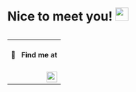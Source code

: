 <h1>Nice to meet you! <img src="https://media.giphy.com/media/hvRJCLFzcasrR4ia7z/giphy.gif" width="30"></h1>

<table align="right" width="130" height="100%">
 <tr><td><h4>🔎 &nbsp; Find me at</h4></td></tr>
 <tr><td><a href="https://www.linkedin.com/in/santiagocarrascocampa/" target="_blank" rel="noopener noreferrer"><img src="https://img.shields.io/badge/-LinkedIn-0a0a0a?&logo=linkedin&logoColor=0A66C2&link=https://www.linkedin.com/in/santiagocarrascocampa/" align="right" height="24"></a></td></tr>
</table>

### About me

As a web developer with a passion for crafting intuitive and visually stunning experiences, I'm constantly on the lookout for innovative ways to push the boundaries of what's possible. With a focus on frontend development, I've honed my skills in building responsive, accessible, and user-friendly interfaces that captivate and engage.
I'm on a perpetual journey of learning, constantly integrating newfound knowledge into my current workflow to enhance user experiences.

**Happy to share my knowledge with the community and teammates 🗣**

- 📚 &nbsp;Currently learning: &nbsp;![Figma](https://img.shields.io/badge/-Figma-0a0a0a?&logo=figma)&nbsp;![LangChain](https://img.shields.io/badge/-LangChain-0a0a0a?&logo=langchain)&nbsp;

### 🕓&nbsp;This week I spent my time on:
<!--START_SECTION:waka-->

```txt
From: 12 January 2025 - To: 19 January 2025

TypeScript   53 mins         ██████████████████▒░░░░░░   73.12 %
JSON         11 mins         ████░░░░░░░░░░░░░░░░░░░░░   15.49 %
Astro        4 mins          █▓░░░░░░░░░░░░░░░░░░░░░░░   06.07 %
YAML         2 mins          ▓░░░░░░░░░░░░░░░░░░░░░░░░   02.76 %
Markdown     1 min           ▓░░░░░░░░░░░░░░░░░░░░░░░░   02.43 %
TOML         0 secs          ░░░░░░░░░░░░░░░░░░░░░░░░░   00.12 %
```

<!--END_SECTION:waka-->

<details>
<summary>Extra information</summary>

</br>

### Current Stack

![Typescript](https://img.shields.io/badge/-Typescript-0a0a0a?&logo=typescript)
![React](https://img.shields.io/badge/-React-0a0a0a?&logo=react)
![Next.js](https://img.shields.io/badge/-Next.js-0a0a0a?&logo=next.js)
![Hono](https://img.shields.io/badge/-Hono-0a0a0a?&logo=hono)
![CloudFlare](https://img.shields.io/badge/-CloudFlare-0a0a0a?&logo=cloudflare)

### Languages

![Typescript](https://img.shields.io/badge/-Typescript-0a0a0a?&logo=typescript)
![Javascript](https://img.shields.io/badge/-Javascript-0a0a0a?&logo=javascript)

### Technologies, Tools, Libraries, Frameworks used before

![Astro](https://img.shields.io/badge/-Astro-0a0a0a?&logo=astro)
![React](https://img.shields.io/badge/-React-0a0a0a?&logo=react)
![Next.js](https://img.shields.io/badge/-Next.js-0a0a0a?&logo=next.js)
![Jest](https://img.shields.io/badge/-Jest-0a0a0a?&logo=jest&logoColor=C63D14)
![Vitest](https://img.shields.io/badge/-Vitest-0a0a0a?&logo=vitest&logoColor=C63D14)
![Testing Library](https://img.shields.io/badge/-Testing_Library-0a0a0a?&logo=TestingLibrary)
![React Native](https://img.shields.io/badge/-React_Native-0a0a0a?&logo=react)
![React-Query](https://img.shields.io/badge/-React_Query-0a0a0a?&logo=ReactQuery)
![React-Hook-Form](https://img.shields.io/badge/-React_Hook_Form-0a0a0a?&logo=ReactHookForm)
![SASS](https://img.shields.io/badge/-SASS-0a0a0a?&logo=sass)
![Tailwind CSS](https://img.shields.io/badge/-Tailwind_CSS-0a0a0a?&logo=TailwindCSS)
![Styled-components](https://img.shields.io/badge/-Styled_Components-0a0a0a?&logo=StyledComponents)
![Web3.js](https://img.shields.io/badge/-Web3.js-0a0a0a?&logo=Web3.js)
![Node.js](https://img.shields.io/badge/-Node-0a0a0a?&logo=node.js)
![Express](https://img.shields.io/badge/-Express-0a0a0a?&logo=express)
![Figma](https://img.shields.io/badge/-Figma-0a0a0a?&logo=figma)
![Eslint](https://img.shields.io/badge/-Eslint-0a0a0a?&logo=eslint&logoColor=482FBD)
![Prettier](https://img.shields.io/badge/-Prettier-0a0a0a?&logo=prettier)
![AWS Amplify](https://img.shields.io/badge/-AWS_Amplify-0a0a0a?&logo=AWSAmplify)
![Docker](https://img.shields.io/badge/-Docker-0a0a0a?&logo=docker)
![Firebase](https://img.shields.io/badge/-Firebase-0a0a0a?&logo=Firebase)
![MongoDB](https://img.shields.io/badge/-MongoDB-0a0a0a?&logo=mongodb)
![PostgreSQL](https://img.shields.io/badge/-PostgreSQL-0a0a0a?&logo=postgresql)

</details>

---

<p align="right"><img src="https://komarev.com/ghpvc/?username=santychuy&label=Profile%20views&color=0e75b6&style=flat" alt="santychuy" /></p>
